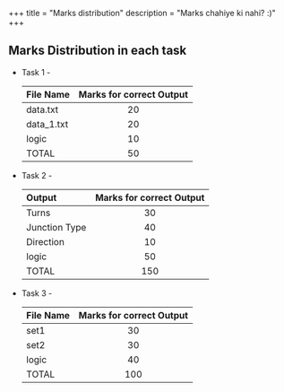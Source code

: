 +++
title = "Marks distribution"
description = "Marks chahiye ki nahi? :)"
+++
## Marks Distribution in each task


- Task 1 -  
  
  |   File Name    |  Marks for correct Output  |  
  |:---------------|:--------------------------:|  
  |    data.txt    |           20               |  
  |   data_1.txt   |           20               |  
  |     logic      |           10               |  
  |     TOTAL      |           50               | 

- Task 2 -

  | Output           | Marks for correct Output |
  | :--------------- | :----------------------: |
  | Turns            |            30            |
  | Junction Type    |            40            |
  | Direction        |            10            |
  | logic            |            50            |
  | TOTAL            |           150            |

- Task 3 -

  | File Name      | Marks for correct Output |
  | :------------- | :----------------------: |
  | set1           |            30            |
  | set2           |            30            |
  | logic          |            40            |
  | TOTAL          |           100            |

<!-- [Go back](score.md) -->

